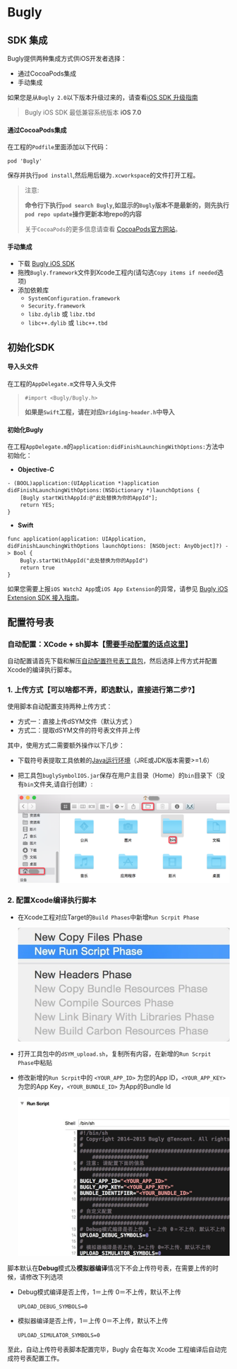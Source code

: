 # Bugly

## SDK 集成

Bugly提供两种集成方式供iOS开发者选择：

- 通过CocoaPods集成
- 手动集成

如果您是从`Bugly 2.0`以下版本升级过来的，请查看[iOS SDK 升级指南](https://bugly.qq.com/docs/user-guide/upgrading-2.x-ios/)

> Bugly iOS SDK 最低兼容系统版本 **iOS 7.0**

#### 通过CocoaPods集成

在工程的`Podfile`里面添加以下代码：

```
pod 'Bugly'
```

保存并执行`pod install`,然后用后缀为`.xcworkspace`的文件打开工程。

> 注意:
>
> **命令行下执行`pod search Bugly`,如显示的`Bugly`版本不是最新的，则先执行`pod repo update`操作更新本地repo的内容**
>
> 关于`CocoaPods`的更多信息请查看 [CocoaPods官方网站](https://cocoapods.org/)。

#### 手动集成

- 下载 [Bugly iOS SDK](https://bugly.qq.com/docs/release-notes/release-ios-bugly/)
- 拖拽`Bugly.framework`文件到Xcode工程内(请勾选`Copy items if needed`选项)
- 添加依赖库
  - `SystemConfiguration.framework`
  - `Security.framework`
  - `libz.dylib` 或 `libz.tbd`
  - `libc++.dylib` 或 `libc++.tbd`

## 初始化SDK

#### 导入头文件

在工程的`AppDelegate.m`文件导入头文件

> ```
> #import <Bugly/Bugly.h>
> ```
>
> **如果是`Swift`工程，请在对应`bridging-header.h`中导入**

#### 初始化Bugly

在工程`AppDelegate.m`的`application:didFinishLaunchingWithOptions:`方法中初始化：

- **Objective-C**

```
- (BOOL)application:(UIApplication *)application didFinishLaunchingWithOptions:(NSDictionary *)launchOptions {
    [Bugly startWithAppId:@"此处替换为你的AppId"];
    return YES;
}
```

- **Swift**

```
func application(application: UIApplication, didFinishLaunchingWithOptions launchOptions: [NSObject: AnyObject]?) -> Bool {
    Bugly.startWithAppId("此处替换为你的AppId")
    return true
}
```

如果您需要上报`iOS Watch2 App`或`iOS App Extension`的异常，请参见 [Bugly iOS Extension SDK 接入指南](https://bugly.qq.com/docs/user-guide/instruction-manual-ios-app-extension/)。





## 配置符号表

### 自动配置：XCode + sh脚本【[需要手动配置的话点这里](https://bugly.qq.com/docs/user-guide/symbol-configuration-ios/?v=20200312155538#xcode-sh)】

自动配置请首先下载和解压[自动配置符号表工具包](https://bugly.qq.com/v2/sdk?id=6ecfd28d-d8ea-4446-a9c8-13aed4a94f04)，然后选择上传方式并配置Xcode的编译执行脚本。

### 1. 上传方式【可以啥都不弄，即选默认，直接进行第二步?】

使用脚本自动配置支持两种上传方式：

- 方式一：直接上传dSYM文件（默认方式 ）
- 方式二：提取dSYM文件的符号表文件并上传

其中，使用方式二需要额外操作以下几步：

- 下载符号表提取工具依赖的[Java运行环境](http://www.oracle.com/technetwork/java/javase/downloads/jdk8-downloads-2133151.html)（JRE或JDK版本需要>=1.6）

- 把工具包`buglySymbolIOS.jar`保存在用户主目录（Home）的`bin`目录下（没有`bin`文件夹,请自行创建）:

  ![bin文件夹](./Bugly.ftd/bin文件夹.png)

### 2. 配置Xcode编译执行脚本

- 在Xcode工程对应Target的`Build Phases`中新增`Run Scrpit Phase`

  ![配置执行脚本](./Bugly.ftd/配置执行脚本.jpg)

- 打开工具包中的`dSYM_upload.sh`，复制所有内容，在新增的`Run Scrpit Phase`中粘贴

- 修改新增的`Run Scrpit`中的 `<YOUR_APP_ID>` 为您的App ID，`<YOUR_APP_KEY>`为您的App Key，`<YOUR_BUNDLE_ID>` 为App的Bundle Id

  ![run_script](./Bugly.ftd/run_script.jpg)

脚本默认在**Debug**模式及**模拟器编译**情况下不会上传符号表，在需要上传的时候，请修改下列选项

- Debug模式编译是否上传，1＝上传 0＝不上传，默认不上传

  `UPLOAD_DEBUG_SYMBOLS=0`

- 模拟器编译是否上传，1＝上传 0＝不上传，默认不上传

  `UPLOAD_SIMULATOR_SYMBOLS=0`

至此，自动上传符号表脚本配置完毕，Bugly 会在每次 Xcode 工程编译后自动完成符号表配置工作。